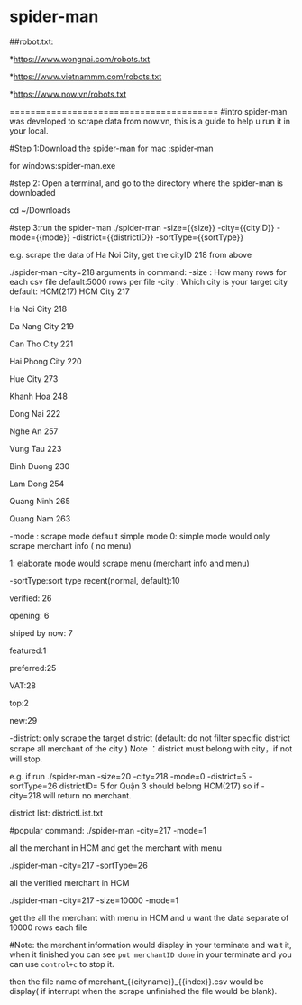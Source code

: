 # spider-man

##robot.txt:

*https://www.wongnai.com/robots.txt

*https://www.vietnammm.com/robots.txt

*https://www.now.vn/robots.txt


========================================
#intro
spider-man was developed to scrape data from now.vn, this is a guide to help u run it in your local.

#Step 1:Download the spider-man
for mac :spider-man

for windows:spider-man.exe

#step 2:
Open a terminal, and go to the directory where the spider-man is downloaded

cd ~/Downloads



#step 3:run the spider-man
./spider-man -size={{size}} -city={{cityID}} -mode={{mode}} -district={{districtID}} -sortType={{sortType}}

e.g. scrape the data of Ha Noi City, get the cityID 218 from above

 ./spider-man -city=218
arguments in command:
-size : How many rows for each csv file default:5000 rows per file
-city : Which city is your target city default: HCM(217)
 HCM City 217

Ha Noi City 218

Da Nang City 219

Can Tho City 221

Hai Phong City 220

Hue City 273

Khanh Hoa 248

Dong Nai 222

Nghe An 257

Vung Tau 223

Binh Duong 230

Lam Dong 254

Quang Ninh 265

Quang Nam 263

-mode : scrape mode default simple mode
  0: simple mode would only scrape merchant info ( no menu)

  1: elaborate mode would scrape menu (merchant info and menu)

-sortType:sort type 
recent(normal, default):10

verified: 26

opening: 6

shiped by now: 7

featured:1

preferred:25

VAT:28

top:2

new:29

-district: only scrape the target district (default: do not filter specific district scrape all merchant of the city )
Note ：district must belong with city，if not will stop.

e.g.  if run ./spider-man -size=20 -city=218 -mode=0 -district=5 -sortType=26  districtID= 5 for Quận 3 should  belong HCM(217)  so if -city=218 will return no merchant.         

district list:
districtList.txt

#popular command:
./spider-man -city=217 -mode=1  

all the merchant in HCM and get the merchant with menu

./spider-man -city=217  -sortType=26

all the verified merchant in HCM 

./spider-man -city=217  -size=10000 -mode=1

 get the all the merchant with menu in HCM and u want the data separate of 10000 rows each file



#Note:
the merchant information would display in your terminate and wait it, when it finished you can see `put merchantID done` in your terminate and you can use `control+c` to stop it.





then the file name of merchant_{{cityname}}_{{index}}.csv would be display( if interrupt when the scrape unfinished the file would be blank).










